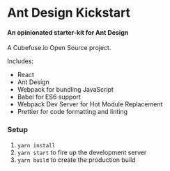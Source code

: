 # Ant Design Kickstart
#### An opinionated starter-kit for Ant Design
A Cubefuse.io Open Source project.


Includes:
- React
- Ant Design
- Webpack for bundling JavaScript
- Babel for ES6 support
- Webpack Dev Server for Hot Module Replacement
- Prettier for code formatting and linting

### Setup
1. `yarn install`
2. `yarn start` to fire up the development server
3. `yarn build` to create the production build